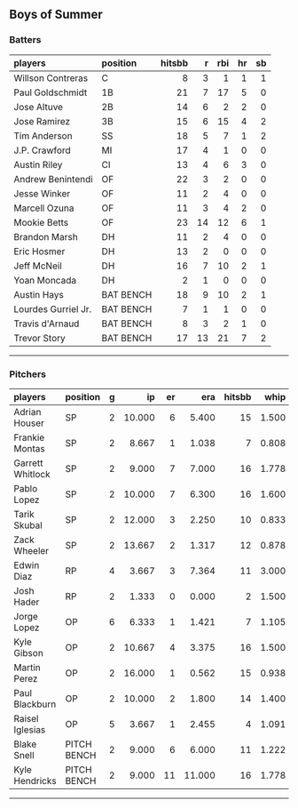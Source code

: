 ## Boys of Summer

### Batters

 
|players             |position  | hitsbb|  r| rbi| hr| sb| 
|:-------------------|:---------|------:|--:|---:|--:|--:| 
|Willson Contreras   |C         |      8|  3|   1|  1|  1| 
|Paul Goldschmidt    |1B        |     21|  7|  17|  5|  0| 
|Jose Altuve         |2B        |     14|  6|   2|  2|  0| 
|Jose Ramirez        |3B        |     15|  6|  15|  4|  2| 
|Tim Anderson        |SS        |     18|  5|   7|  1|  2| 
|J.P. Crawford       |MI        |     17|  4|   1|  0|  0| 
|Austin Riley        |CI        |     13|  4|   6|  3|  0| 
|Andrew Benintendi   |OF        |     22|  3|   2|  0|  0| 
|Jesse Winker        |OF        |     11|  2|   4|  0|  0| 
|Marcell Ozuna       |OF        |     11|  3|   4|  2|  0| 
|Mookie Betts        |OF        |     23| 14|  12|  6|  1| 
|Brandon Marsh       |DH        |     11|  2|   4|  0|  0| 
|Eric Hosmer         |DH        |     13|  2|   0|  0|  0| 
|Jeff McNeil         |DH        |     16|  7|  10|  2|  1| 
|Yoan Moncada        |DH        |      2|  1|   0|  0|  0| 
|Austin Hays         |BAT BENCH |     18|  9|  10|  2|  1| 
|Lourdes Gurriel Jr. |BAT BENCH |      7|  1|   1|  0|  0| 
|Travis d'Arnaud     |BAT BENCH |      8|  3|   2|  1|  0| 
|Trevor Story        |BAT BENCH |     17| 13|  21|  7|  2| 


* * *

### Pitchers

 
|players          |position    |  g|     ip| er|    era| hitsbb|  whip| so|  w| sv| 
|:----------------|:-----------|--:|------:|--:|------:|------:|-----:|--:|--:|--:| 
|Adrian Houser    |SP          |  2| 10.000|  6|  5.400|     15| 1.500|  5|  0|  0| 
|Frankie Montas   |SP          |  2|  8.667|  1|  1.038|      7| 0.808| 13|  0|  0| 
|Garrett Whitlock |SP          |  2|  9.000|  7|  7.000|     16| 1.778|  7|  0|  0| 
|Pablo Lopez      |SP          |  2| 10.000|  7|  6.300|     16| 1.600| 10|  0|  0| 
|Tarik Skubal     |SP          |  2| 12.000|  3|  2.250|     10| 0.833| 10|  0|  0| 
|Zack Wheeler     |SP          |  2| 13.667|  2|  1.317|     12| 0.878| 19|  2|  0| 
|Edwin Diaz       |RP          |  4|  3.667|  3|  7.364|     11| 3.000|  7|  0|  2| 
|Josh Hader       |RP          |  2|  1.333|  0|  0.000|      2| 1.500|  1|  0|  2| 
|Jorge Lopez      |OP          |  6|  6.333|  1|  1.421|      7| 1.105|  5|  0|  2| 
|Kyle Gibson      |OP          |  2| 10.667|  4|  3.375|     16| 1.500| 15|  0|  0| 
|Martin Perez     |OP          |  2| 16.000|  1|  0.562|     15| 0.938| 11|  1|  0| 
|Paul Blackburn   |OP          |  2| 10.000|  2|  1.800|     14| 1.400|  7|  1|  0| 
|Raisel Iglesias  |OP          |  5|  3.667|  1|  2.455|      4| 1.091|  8|  0|  3| 
|Blake Snell      |PITCH BENCH |  2|  9.000|  6|  6.000|     11| 1.222| 12|  0|  0| 
|Kyle Hendricks   |PITCH BENCH |  2|  9.000| 11| 11.000|     16| 1.778|  4|  0|  0| 


* * *


